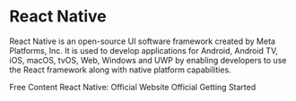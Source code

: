 # React Native

React Native is an open-source UI software framework created by Meta Platforms, Inc. It is used to develop applications for Android, Android TV, iOS, macOS, tvOS, Web, Windows and UWP by enabling developers to use the React framework along with native platform capabilities.

<ResourceGroupTitle>Free Content</ResourceGroupTitle>
<BadgeLink colorScheme='blue' badgeText='Official Website' href='https://reactnative.dev/'>React Native: Official Website</BadgeLink>
<BadgeLink colorScheme='blue' badgeText='Official Docs' href='https://reactnative.dev/docs/getting-started'>Official Getting Started</BadgeLink>


